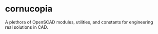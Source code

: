 # cornucopia
A plethora of OpenSCAD modules, utilities, and constants for engineering real solutions in CAD.
